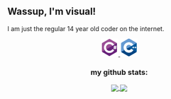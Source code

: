 ## Wassup, I'm visual!
I am just the regular 14 year old coder on the internet.

<p align="center">  
  <a href="https://www.w3schools.com/cs/" target="_blank" rel="noreferrer">  
    <img src="https://raw.githubusercontent.com/devicons/devicon/master/icons/csharp/csharp-original.svg" alt="csharp" width="40" height="40"/>  
  </a>
    <a href="https://www.w3schools.com/cs/" target="_blank" rel="noreferrer">  
    <img src="https://raw.githubusercontent.com/devicons/devicon/refs/heads/master/icons/cplusplus/cplusplus-original.svg" alt="csharp" width="40" height="40"/>  
  </a>
</p>  

<h3 align="center">my github stats:</h3>
<p align="center">  
  <a href="https://github.com/anuraghazra/github-readme-stats">
    <img height=170 align="center" src="https://github-readme-stats.vercel.app/api/top-langs?username=iiDk-the-actual&layout=compact&langs_count=8" />
  </a>
  <a href="https://github.com/anuraghazra/github-readme-stats">
    <img height=180 align="center" src="https://github-readme-stats.vercel.app/api?username=VisualarCoder" />
  </a>
</p> 
